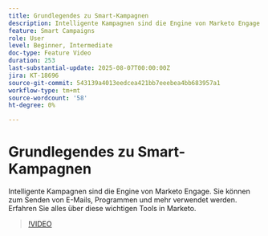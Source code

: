 ```yaml
---
title: Grundlegendes zu Smart-Kampagnen
description: Intelligente Kampagnen sind die Engine von Marketo Engage. Sie können zum Senden von E-Mails, Programmen und mehr verwendet werden. Erfahren Sie alles über diese wichtigen Tools.
feature: Smart Campaigns
role: User
level: Beginner, Intermediate
doc-type: Feature Video
duration: 253
last-substantial-update: 2025-08-07T00:00:00Z
jira: KT-18696
source-git-commit: 543139a4013eedcea421bb7eeebea4bb683957a1
workflow-type: tm+mt
source-wordcount: '58'
ht-degree: 0%

---
```



# Grundlegendes zu Smart-Kampagnen

Intelligente Kampagnen sind die Engine von Marketo Engage. Sie können zum Senden von E-Mails, Programmen und mehr verwendet werden. Erfahren Sie alles über diese wichtigen Tools in Marketo.

>[!VIDEO](https://video.tv.adobe.com/v/3470546/?learn=on&enablevpops)
